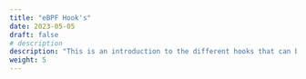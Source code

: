 ```yaml
---
title: "eBPF Hook's"
date: 2023-05-05
draft: false
# description
description: "This is an introduction to the different hooks that can be used to attach eBPF programs."
weight: 5
---
```

